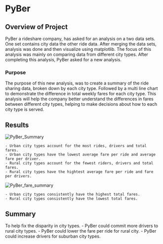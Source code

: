 # PyBer

## Overview of Project
PyBer a rideshare company, has asked for an analysis on a two data sets. One set contains city 
data the other ride data. After merging the data sets, analysis was done and then visualize using matplotlib.
The focus of this analysis was mainly on comparing data from different city types. After completing this
analysis, PyBer asked for a new analysis.

### Purpose
The purpose of this new analysis, was to create a summary of the ride sharing data, broken down by each city
type. Followed by a multi line chart to demonstrate the difference in total weekly fares for each city type.
This analysis will help the company better understand the differences in fares between different city types,
helping to make decisions about how to each city type is served.

## Results
![PyBer_Summary](https://user-images.githubusercontent.com/103155045/178171218-6ac5e3cf-a295-4b64-9b0e-41f77af1456b.png)

	- Urban city types account for the most rides, drivers and total fares.
	- Urban city types have the lowest average fare per ride and average fare per driver.
	- Rural city types account for the fewest riders, drivers and total fares.
	- Rural city types have the hightest average fare per ride and fare per drivers.

  ![PyBer_fare_summary](https://user-images.githubusercontent.com/103155045/178171251-6b1ec2bb-8806-4422-bdaa-b736715da3c2.png)

	- Urban city types consistently have the highest total fares.
	- Rural city types consistently have the lowest total fares.

## Summary
To help fix the disparity in city types.
	- PyBer could commit more drivers to rural city types.
	- PyBer could lower the fare per ride for rural city.
	- PyBer could increase drivers for suburban city types.
